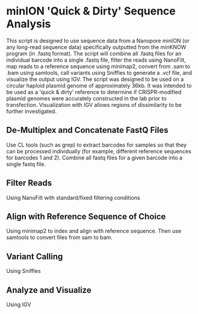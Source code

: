 # minION 'Quick & Dirty' Sequence Analysis 
This script is designed to use sequence data from a Nanopore minION (or any long-read sequence data) specifically outputted from the minKNOW program (in .fastq format). The script will combine all .fastq files for an individual barcode into a single .fastq file, filter the reads using NanoFilt, map reads to a reference sequence using minimap2, convert from .sam to .bam using samtools, call variants using Sniffles to generate a .vcf file, and visualize the output using IGV. The script was designed to be used on a circular haploid plasmid genome of approximately 36kb. It was intended to be used as a 'quick & dirty' reference to determine if CRISPR-modified plasmid genomes were accurately constructed in the lab prior to transfection. Visualization with IGV allows regions of dissimilarity to be further investigated.

## De-Multiplex and Concatenate FastQ Files
Use CL tools (such as grep) to extract barcodes for samples so that they can be processed individually (for example, different reference sequences for barcodes 1 and 2). Combine all fastq files for a given barcode into a single fastq file. 

## Filter Reads
Using NanoFilt with standard/fixed filtering conditions

## Align with Reference Sequence of Choice
Using minimap2 to index and align with reference sequence. Then use samtools to convert files from sam to bam.

## Variant Calling 
Using Sniffles 

## Analyze and Visualize
Using IGV
